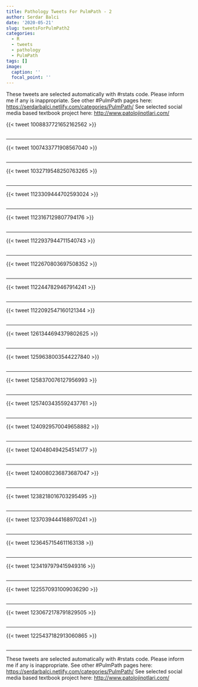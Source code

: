 ```yaml
---
title: Pathology Tweets For PulmPath - 2
author: Serdar Balci
date: '2020-05-21'
slug: tweetsForPulmPath2
categories:
  - R
  - tweets
  - pathology
  - PulmPath
tags: []
image:
  caption: ''
  focal_point: ''
---
```



These tweets are selected automatically with #rstats code. Please inform me if any is inappropriate.
See other #PulmPath pages here: https://serdarbalci.netlify.com/categories/PulmPath/ 
See selected social media based textbook project here: http://www.patolojinotlari.com/

{{< tweet 1008837721652162562 >}}
<br>
<br>
<hr>
{{< tweet 1007433771908567040 >}}
<br>
<br>
<hr>
{{< tweet 1032719548250763265 >}}
<br>
<br>
<hr>
{{< tweet 1123309444702593024 >}}
<br>
<br>
<hr>
{{< tweet 1123167129807794176 >}}
<br>
<br>
<hr>
{{< tweet 1122937944711540743 >}}
<br>
<br>
<hr>
{{< tweet 1122670803697508352 >}}
<br>
<br>
<hr>
{{< tweet 1122447829467914241 >}}
<br>
<br>
<hr>
{{< tweet 1122092547160121344 >}}
<br>
<br>
<hr>
{{< tweet 1261344694379802625 >}}
<br>
<br>
<hr>
{{< tweet 1259638003544227840 >}}
<br>
<br>
<hr>
{{< tweet 1258370076127956993 >}}
<br>
<br>
<hr>
{{< tweet 1257403435592437761 >}}
<br>
<br>
<hr>
{{< tweet 1240929570049658882 >}}
<br>
<br>
<hr>
{{< tweet 1240480494254514177 >}}
<br>
<br>
<hr>
{{< tweet 1240080236873687047 >}}
<br>
<br>
<hr>
{{< tweet 1238218016703295495 >}}
<br>
<br>
<hr>
{{< tweet 1237039444168970241 >}}
<br>
<br>
<hr>
{{< tweet 1236457154611163138 >}}
<br>
<br>
<hr>
{{< tweet 1234197979415949316 >}}
<br>
<br>
<hr>
{{< tweet 1225570931009036290 >}}
<br>
<br>
<hr>
{{< tweet 1230672178791829505 >}}
<br>
<br>
<hr>
{{< tweet 1225437182913060865 >}}
<br>
<br>
<hr>


These tweets are selected automatically with #rstats code. Please inform me if any is inappropriate.
See other #PulmPath pages here: https://serdarbalci.netlify.com/categories/PulmPath/ 
See selected social media based textbook project here: http://www.patolojinotlari.com/
